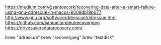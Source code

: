 https://medium.com/@santoscork/recovering-data-after-a-smart-failure-using-gnu-ddrescue-in-macos-9009db19b677
http://www.gnu.org/software/ddrescue/ddrescue.html
https://github.com/samueltardieu/recoverjpeg
https://drivesaversdatarecovery.com/

brew "ddrescue"
brew "recoverjpeg"
brew "testdisk"
